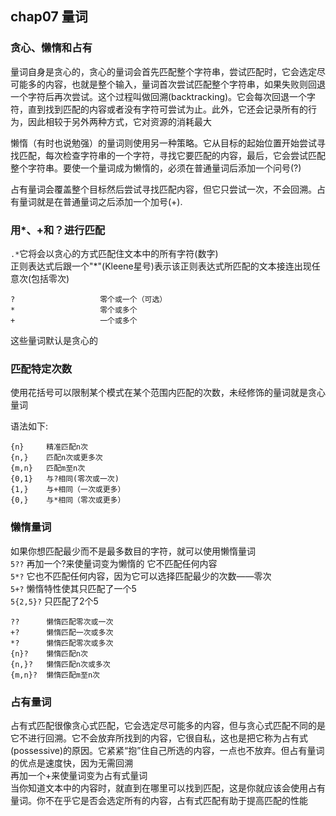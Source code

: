 ## chap07 量词

### 贪心、懒惰和占有

量词自身是贪心的，贪心的量词会首先匹配整个字符串，尝试匹配时，它会选定尽可能多的内容，也就是整个输入，量词首次尝试匹配整个字符串，如果失败则回退一个字符后再次尝试。这个过程叫做回溯(backtracking)。它会每次回退一个字符，直到找到匹配的内容或者没有字符可尝试为止。此外，它还会记录所有的行为，因此相较于另外两种方式，它对资源的消耗最大</br>

懒惰（有时也说勉强）的量词则使用另一种策略。它从目标的起始位置开始尝试寻找匹配，每次检查字符串的一个字符，寻找它要匹配的内容，最后，它会尝试匹配整个字符串。要使一个量词成为懒惰的，必须在普通量词后添加一个问号(?)</br>

占有量词会覆盖整个目标然后尝试寻找匹配内容，但它只尝试一次，不会回溯。占有量词就是在普通量词之后添加一个加号(+).</br>

### 用*、+和？进行匹配

`.*`它将会以贪心的方式匹配住文本中的所有字符(数字)</br>
正则表达式后跟一个"*"(Kleene星号)表示该正则表达式所匹配的文本接连出现任意次(包括零次)</br>

```
?                   零个或一个（可选）
*                   零个或多个
+                   一个或多个
```
这些量词默认是贪心的</br>

### 匹配特定次数
使用花括号可以限制某个模式在某个范围内匹配的次数，未经修饰的量词就是贪心量词</br>

语法如下:</br>
```
{n}     精准匹配n次
{n,}    匹配n次或更多次
{m,n}   匹配m至n次
{0,1}   与?相同(零次或一次)
{1,}    与+相同（一次或更多）
{0,}    与*相同（零次或更多）
```

### 懒惰量词

如果你想匹配最少而不是最多数目的字符，就可以使用懒惰量词</br>
`5??` 再加一个?来使量词变为懒惰的 它不匹配任何内容</br>
`5*?` 它也不匹配任何内容，因为它可以选择匹配最少的次数——零次</br>
`5+?` 懒惰特性使其只匹配了一个5</br>
`5{2,5}?` 只匹配了2个5</br>

```
??      懒惰匹配零次或一次
+?      懒惰匹配一次或多次
*?      懒惰匹配零次或多次
{n}?    懒惰匹配n次
{n,}?   懒惰匹配n次或多次
{m,n}?  懒惰匹配m至n次
```

### 占有量词
占有式匹配很像贪心式匹配，它会选定尽可能多的内容，但与贪心式匹配不同的是它不进行回溯。它不会放弃所找到的内容，它很自私，这也是把它称为占有式(possessive)的原因。它紧紧“抱”住自己所选的内容，一点也不放弃。但占有量词的优点是速度快，因为无需回溯</br>
再加一个+来使量词变为占有式量词</br>
当你知道文本中的内容时，就直到在哪里可以找到匹配，这是你就应该会使用占有量词。你不在乎它是否会选定所有的内容，占有式匹配有助于提高匹配的性能</br>